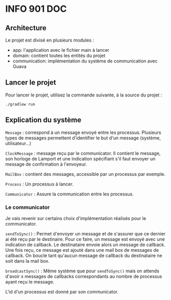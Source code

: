 # INFO 901 DOC

## Architecture

Le projet est divisé en plusieurs modules :
- app: l'application avec le fichier main à lancer
- domain: contient toutes les entités du projet
- communication: implémentation du système de communication avec Guava

## Lancer le projet
Pour lancer le projet, utilisez la commande suivante, à la source du projet :
```
./gradlew run
```

## Explication du système

`Message` : correspond à un message envoyé entre les processus. 
Plusieurs types de messages permettent d'identifier le but d'un message (système, utilisateur...)

`ClockMessage` : message reçu par le communicator. Il contient le message, son horloge de Lamport et une indication spécifiant s'il faut envoyer un message de confirmation à l'envoyeur.

`MailBox` : contient des messages, accessible par un processus par exemple.

`Process` : Un processus à lancer.

`Communicator` : Assure la communication entre les processus.

### Le communicator

Je vais revenir sur certains choix d'implémentation réalisés pour le communicator.

`sendToSync()` : Permet d'envoyer un message et de s'assurer que ce dernier ai été reçu par le destinaire.
Pour ce faire, un message est envoyé avec une indication de callback. Le destinataire envoie alors un message de callback.
Une fois reçu, ce message est ajouté dans une mail box de messages de callback.
On boucle tant qu'aucun message de callback du destinataire ne soit dans la mail box.

`broadcastSync()` : Même système que pour `sendToSync()` mais on attends d'avoir x messages de callbacks correspondants au nombre de processus ayant reçu le message.

L'id d'un processus est donné par son communicator.